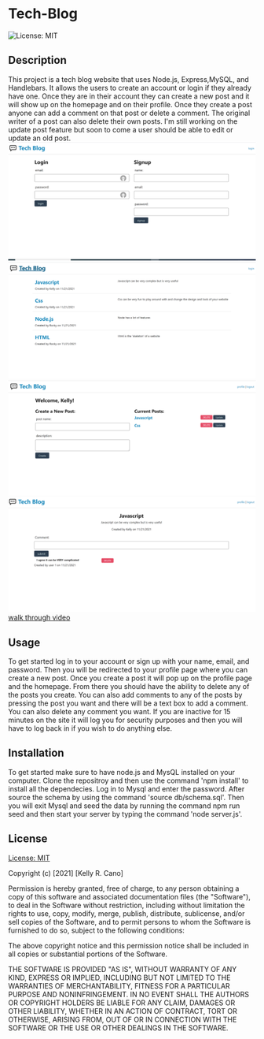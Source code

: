 # Tech-Blog

![License: MIT](https://img.shields.io/badge/License-MIT-success.svg)

## Description
This project is a tech blog website that uses Node.js, Express,MySQL, and Handlebars. It allows the users to create an account or login if they already have one. Once they are in their account they can create a new post and it will show up on the homepage and on their profile. Once they create a post anyone can add a comment on that post or delete a comment. The original writer of a post can also delete their own posts. I'm still working on the update post feature but soon to come a user should be able to edit or update an old post.
![login](Assets/login.png)
![homepage](Assets/homepage.png)
![profile](Assets/profile.png)
![comment](Assets/comment.png)
[walk through video](https://drive.google.com/file/d/1BgbAOqd91RaP9huDQCPMiBOUfQ1pT7fN/view)

## Usage
To get started log in to your account or sign up with your name, email, and password. Then you will be redirected to your profile page where you can create a new post. Once you create a post it will pop up on the profile page and the homepage. From there you should have the ability to delete any of the posts you create. You can also add comments to any of the posts by pressing the post you want and there will be a text box to add a comment. You can also delete any comment you want. If you are inactive for 15 minutes on the site it will log you for security purposes and then you will have to log back in if you wish to do anything else.

## Installation
To get started make sure to have node.js and MysQL installed on your computer. Clone the repositroy and then use the command 'npm install' to install all the dependecies. Log in to Mysql and enter the password. After source the schema by using the command 'source db/schema.sql'. Then you will exit Mysql and seed the data by running the command npm run seed and then start your server by typing the command 'node server.js'.

## License

[License: MIT](https://opensource.org/licenses/MIT)

Copyright (c) [2021] [Kelly R. Cano]

Permission is hereby granted, free of charge, to any person obtaining a copy
of this software and associated documentation files (the "Software"), to deal
in the Software without restriction, including without limitation the rights
to use, copy, modify, merge, publish, distribute, sublicense, and/or sell
copies of the Software, and to permit persons to whom the Software is
furnished to do so, subject to the following conditions:

The above copyright notice and this permission notice shall be included in all
copies or substantial portions of the Software.

THE SOFTWARE IS PROVIDED "AS IS", WITHOUT WARRANTY OF ANY KIND, EXPRESS OR
IMPLIED, INCLUDING BUT NOT LIMITED TO THE WARRANTIES OF MERCHANTABILITY,
FITNESS FOR A PARTICULAR PURPOSE AND NONINFRINGEMENT. IN NO EVENT SHALL THE
AUTHORS OR COPYRIGHT HOLDERS BE LIABLE FOR ANY CLAIM, DAMAGES OR OTHER
LIABILITY, WHETHER IN AN ACTION OF CONTRACT, TORT OR OTHERWISE, ARISING FROM,
OUT OF OR IN CONNECTION WITH THE SOFTWARE OR THE USE OR OTHER DEALINGS IN THE
SOFTWARE.

